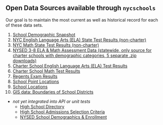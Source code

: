 Open Data Sources available through `nycschools`
------------------------------------------------
Our goal is to maintain the most current as well as historical record for each of these data sets.

1. [School Demographic Snapshot](https://data.cityofnewyork.us/Education/2020-2021-Demographic-Snapshot-School/vmmu-wj3w)
2. [NYC English Language Arts (ELA) State Test Results (non-charter)](https://data.cityofnewyork.us/Education/2013-2019-New-York-State-ELA-Exam/hvdr-xc2s)
3. [NYC Math State Test Results (non-charter)](https://data.cityofnewyork.us/Education/2013-2019-New-York-State-MATH-Exam/365g-7jtb)
4. [NYSED 3-8 ELA & Math Assessment Data (statewide, only source for charter schools with demographic categories, 5 separate .zip downloads)](https://data.nysed.gov/downloads.php)
5. [Charter School English Language Arts (ELA) Test Results](https://data.cityofnewyork.us/Education/2013-2019-English-Language-Arts-ELA-Test-Results-C/sgjd-xi99)
6. [Charter School Math Test Results](https://data.cityofnewyork.us/Education/2013-2019-Math-Test-Results-Charter-School/3xsw-bpuy)
7. [Regents Exam Results](https://data.cityofnewyork.us/Education/2014-15-2018-19-NYC-Regents-Exam-Public/2h3w-9uj9)
8. [School Point Locations](https://data.cityofnewyork.us/Education/2019-2020-School-Point-Locations/a3nt-yts4)
9. [School Locations](https://data.cityofnewyork.us/Education/2019-2020-School-Locations/wg9x-4ke6)
10. [GIS data: Boundaries of School Districts](https://data.cityofnewyork.us/Education/School-Districts/r8nu-ymqj)

- _not yet integrated into API or unit tests_
  - [High School Directory](https://data.cityofnewyork.us/Education/2021-DOE-High-School-Directory/8b6c-7uty)
  - [High School Admissions Selection Criteria](https://data.cityofnewyork.us/Education/Selection-Criteria-for-Fall-2021-High-School-Admis/9gs9-zhxw)
  - [NYSED School Demographics & Enrollment](https://data.nysed.gov/files/enrollment/20-21/enrollment_2021.zip)

